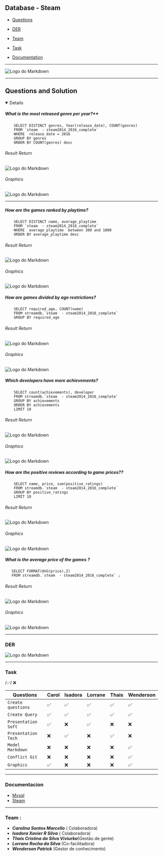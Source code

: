 ## Database  - Steam
- [Questions](#ancoraQuestion)
  
- [DER](#ancoraDER)

- [Team](#ancoraTeam)

- [Task](#ancoraTask)

- [Documentation](#ancoraDoc)
  
***
![Logo do Markdown](img/store_home_share.jpg)
***

 ## Questions and Solution
<a id="ancoraQuestion"></a>


<details open>

##### What is the most released genre per year?**
```
    SELECT DISTINCT genres, Year(release_date), COUNT(genres)
    FROM `steam  - steam2014_2016_complete`
    WHERE  release_date = 2016
    GROUP BY genres 
    ORDER BY COUNT(genres) desc 
 ```
 ###### Result Return
 ![Logo do Markdown](Lorrane/img/2016.png)
 ###### Graphics
![Logo do Markdown](carol/graficos-lor/2016.PNG)
 ***
 
##### **How are the games ranked by playtime?**

```
    SELECT DISTINCT name, average_playtime 
    FROM `steam  - steam2014_2016_complete`
    WHERE  average_playtime  between 300 and 1000
    ORDER BY average_playtime desc
 ```
  ###### Result Return
 ![Logo do Markdown](Lorrane/img/playtime.img.png)
 ###### Graphics
![Logo do Markdown](carol/graficos-lor/playtime.PNG)
 
##### **How are games divided by age restrictions?**

```
    SELECT required_age, COUNT(name) 
    FROM streamdb.`steam  - steam2014_2016_complete`
    GROUP BY required_age
 ```
 ###### Result Return
 ![Logo do Markdown](carol/imgs/age.PNG)
 ###### Graphics
![Logo do Markdown](carol/imgs/age.graph.PNG)
 ##### **Which developers have more achievements?**

```
    SELECT count(achievements), developer 
    FROM streamdb.`steam  - steam2014_2016_complete`
    GROUP BY achievements 
    ORDER BY achievements
    LIMIT 10
 ```
 
 ###### Result Return
![Logo do Markdown](carol/imgs/achiev.PNG)
 ###### Graphics
 ![Logo do Markdown](carol/imgs/achiev.graph.PNG)

  ##### **How are the positive reviews according to game prices??**

```
    SELECT name, price, sum(positive_ratings) 
    FROM streamdb.`steam  - steam2014_2016_complete`
    GROUP BY positive_ratings
    LIMIT 10

 ```
 ###### Result Return
 ![Logo do Markdown](carol/imgs/ratings.PNG)
 ###### Graphics
 ![Logo do Markdown](carol/imgs/ratings.graph.PNG)

 ##### **What is the average price of the games ?**

```
   SELECT FORMAT(AVG(price),2) 
   FROM streamdb.`steam  - steam2014_2016_complete` ;

 ```
 ###### Result Return
 ![Logo do Markdown](img/Screenshot_1.png)
 ###### Graphics
  ![Logo do Markdown](img/Screenshot_2.png)
 
</details>

***


### DER
<a id="ancoraDER"></a>
 ![Logo do Markdown](carol/imgs/SteamDiagram.PNG)



***
### Task
<a id="ancoraTask"></a>
/*:white_check_mark:*/ :x:


 | Questions           | Carol              | Isadora            | Lorrane            | Thais              | Wenderson          |
 | ------------------- | ------------------ | ------------------ | ------------------ | ------------------ | ------------------ |
 | `Create questions`  | :white_check_mark: | :white_check_mark: | :white_check_mark: | :white_check_mark: | :white_check_mark: |
 | ` Create Query `    | :white_check_mark: | :white_check_mark: | :white_check_mark: | :white_check_mark: | :white_check_mark: |
 | `Presentation Soft` | :white_check_mark: | :x:                | :white_check_mark: | :x:                | :x:                |
 | `Presentation Tech` | :x:                | :white_check_mark: | :x:                | :white_check_mark: | :x:                |
 | `Model Markdown`    | :x:                | :x:                | :x:                | :x:                | :white_check_mark: |
 | ` Conflict Git `    | :x:                | :x:                | :x:                | :x:                | :white_check_mark: |
 | ` Graphics `        | :white_check_mark: | :x:                | :x:                | :x:                | :white_check_mark: |

***
### Documentacion
<a id="ancoraDoc"></a>
- [Mysql](https://dev.mysql.com/doc/)
- [Steam](https://store.steampowered.com/)

***
### Team :
<a id="ancoraTeam"></a>

- ***Carolina Santos Marcello*** ( Colaboradora)
- ***Isadora Xavier R Silva*** ( Colaboradora)
- ***Thais Cristina da Silva Viviurka***(Gestão de gente)
- ***Lorrane Rocha da Silva*** (Co-facilitadora)
- ***Wenderson Patrick*** (Gestor de conhecimento)
